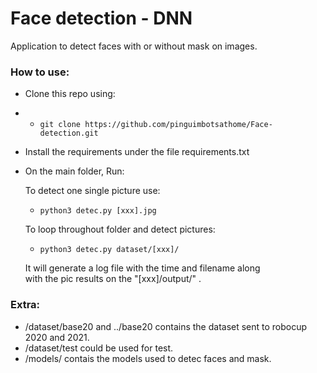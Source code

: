 # Face detection - DNN
Application to detect faces with or without mask on images.
### How to use:
- Clone this repo using:
-  - ```git clone https://github.com/pinguimbotsathome/Face-detection.git```

- Install the requirements under the file requirements.txt

- On the main folder, Run:

  To detect one single picture use:
  
  - ```python3 detec.py [xxx].jpg```

  To loop throughout folder and detect pictures:

  - ```python3 detec.py dataset/[xxx]/```

  It will generate a log file with the time and filename along <br />
  with the pic results on the "[xxx]/output/" .
  


  
### Extra:  
- /dataset/base20 and ../base20  contains the dataset sent to robocup 2020 and 2021.
- /dataset/test could be used for test. 
- /models/ contais the models used to detec faces and mask.
